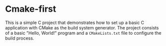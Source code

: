 # Cmake-first

This is a simple C project that demonstrates how to set up a basic C application with CMake as the build system generator. The project consists of a basic "Hello, World!" program and a ``CMakeLists.txt`` file to configure the build process.
